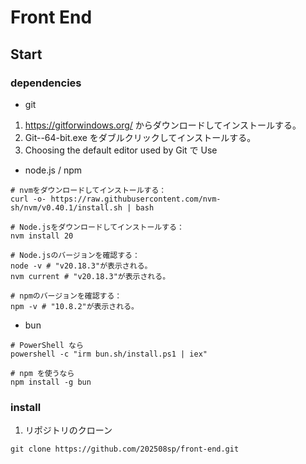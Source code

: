 # Front End

## Start

### dependencies

- git

1. https://gitforwindows.org/ からダウンロードしてインストールする。
2. Git-<vertion>-64-bit.exe をダブルクリックしてインストールする。
3. Choosing the default editor used by Git で Use 

- node.js / npm

```shell
# nvmをダウンロードしてインストールする：
curl -o- https://raw.githubusercontent.com/nvm-sh/nvm/v0.40.1/install.sh | bash

# Node.jsをダウンロードしてインストールする：
nvm install 20

# Node.jsのバージョンを確認する：
node -v # "v20.18.3"が表示される。
nvm current # "v20.18.3"が表示される。

# npmのバージョンを確認する：
npm -v # "10.8.2"が表示される。
```

- bun
```shell
# PowerShell なら
powershell -c "irm bun.sh/install.ps1 | iex"

# npm を使うなら
npm install -g bun
```

### install

1. リポジトリのクローン

```shell
git clone https://github.com/202508sp/front-end.git
```